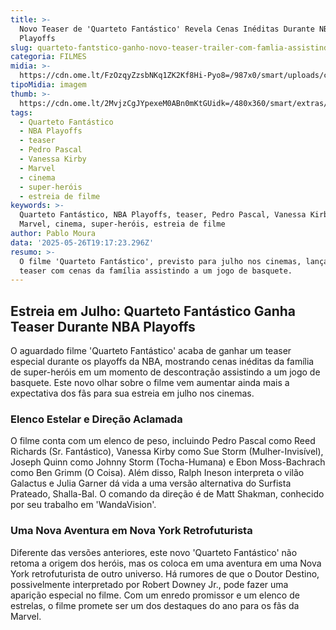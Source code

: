 ```yaml
---
title: >-
  Novo Teaser de 'Quarteto Fantástico' Revela Cenas Inéditas Durante NBA
  Playoffs
slug: quarteto-fantstico-ganho-novo-teaser-trailer-com-famlia-assistindo-nba
categoria: FILMES
midia: >-
  https://cdn.ome.lt/FzOzqyZzsbNKq1ZK2Kf8Hi-Pyo8=/987x0/smart/uploads/conteudo/fotos/quarteto-fantastico_6dzWA9Y.png
tipoMidia: imagem
thumb: >-
  https://cdn.ome.lt/2MvjzCgJYpexeM0ABn0mKtGUidk=/480x360/smart/extras/conteudos/quarteto-fantastico_ZcDrJNi.png
tags:
  - Quarteto Fantástico
  - NBA Playoffs
  - teaser
  - Pedro Pascal
  - Vanessa Kirby
  - Marvel
  - cinema
  - super-heróis
  - estreia de filme
keywords: >-
  Quarteto Fantástico, NBA Playoffs, teaser, Pedro Pascal, Vanessa Kirby,
  Marvel, cinema, super-heróis, estreia de filme
author: Pablo Moura
data: '2025-05-26T19:17:23.296Z'
resumo: >-
  O filme 'Quarteto Fantástico', previsto para julho nos cinemas, lança novo
  teaser com cenas da família assistindo a um jogo de basquete.
---
```


## Estreia em Julho: Quarteto Fantástico Ganha Teaser Durante NBA Playoffs

<blockquote class="twitter-tweet"><a href="https://twitter.com/user/status/1927067074699968981"></a></blockquote>

O aguardado filme 'Quarteto Fantástico' acaba de ganhar um teaser especial durante os playoffs da NBA, mostrando cenas inéditas da família de super-heróis em um momento de descontração assistindo a um jogo de basquete. Este novo olhar sobre o filme vem aumentar ainda mais a expectativa dos fãs para sua estreia em julho nos cinemas.

### Elenco Estelar e Direção Aclamada

O filme conta com um elenco de peso, incluindo Pedro Pascal como Reed Richards (Sr. Fantástico), Vanessa Kirby como Sue Storm (Mulher-Invisível), Joseph Quinn como Johnny Storm (Tocha-Humana) e Ebon Moss-Bachrach como Ben Grimm (O Coisa). Além disso, Ralph Ineson interpreta o vilão Galactus e Julia Garner dá vida a uma versão alternativa do Surfista Prateado, Shalla-Bal. O comando da direção é de Matt Shakman, conhecido por seu trabalho em 'WandaVision'.

### Uma Nova Aventura em Nova York Retrofuturista

Diferente das versões anteriores, este novo 'Quarteto Fantástico' não retoma a origem dos heróis, mas os coloca em uma aventura em uma Nova York retrofuturista de outro universo. Há rumores de que o Doutor Destino, possivelmente interpretado por Robert Downey Jr., pode fazer uma aparição especial no filme. Com um enredo promissor e um elenco de estrelas, o filme promete ser um dos destaques do ano para os fãs da Marvel.
